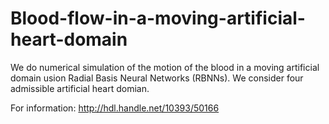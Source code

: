 # Blood-flow-in-a-moving-artificial-heart-domain

We do numerical simulation of the motion of the blood in a moving artificial domain usion Radial Basis Neural Networks (RBNNs). 
We consider four admissible artificial heart domian.

For information:
http://hdl.handle.net/10393/50166
